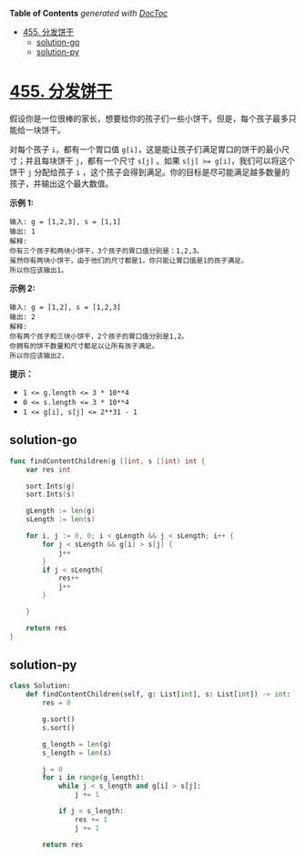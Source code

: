 <!-- START doctoc generated TOC please keep comment here to allow auto update -->
<!-- DON'T EDIT THIS SECTION, INSTEAD RE-RUN doctoc TO UPDATE -->
**Table of Contents**  *generated with [DocToc](https://github.com/thlorenz/doctoc)*

- [455. 分发饼干](#455-%E5%88%86%E5%8F%91%E9%A5%BC%E5%B9%B2)
  - [solution-go](#solution-go)
  - [solution-py](#solution-py)

<!-- END doctoc generated TOC please keep comment here to allow auto update -->

# [455. 分发饼干](https://leetcode.cn/problems/assign-cookies/)

假设你是一位很棒的家长，想要给你的孩子们一些小饼干。但是，每个孩子最多只能给一块饼干。

对每个孩子 `i`，都有一个胃口值 `g[i]`，这是能让孩子们满足胃口的饼干的最小尺寸；并且每块饼干 `j`，都有一个尺寸 `s[j]` 。如果 `s[j] >= g[i]`，我们可以将这个饼干 `j` 分配给孩子 `i` ，这个孩子会得到满足。你的目标是尽可能满足越多数量的孩子，并输出这个最大数值。

**示例 1:**

```
输入: g = [1,2,3], s = [1,1]
输出: 1
解释: 
你有三个孩子和两块小饼干，3个孩子的胃口值分别是：1,2,3。
虽然你有两块小饼干，由于他们的尺寸都是1，你只能让胃口值是1的孩子满足。
所以你应该输出1。
```

**示例 2:**

```
输入: g = [1,2], s = [1,2,3]
输出: 2
解释: 
你有两个孩子和三块小饼干，2个孩子的胃口值分别是1,2。
你拥有的饼干数量和尺寸都足以让所有孩子满足。
所以你应该输出2.
```

**提示：**

- `1 <= g.length <= 3 * 10**4`
- `0 <= s.length <= 3 * 10**4`
- `1 <= g[i], s[j] <= 2**31 - 1`

## solution-go

```go
func findContentChildren(g []int, s []int) int {
	var res int

	sort.Ints(g)
	sort.Ints(s)

	gLength := len(g)
	sLength := len(s)

	for i, j := 0, 0; i < gLength && j < sLength; i++ {
		for j < sLength && g[i] > s[j] {
			j++
		}
		if j < sLength{
			res++
			j++
		}

	}

	return res
}
```

## solution-py

```python
class Solution:
    def findContentChildren(self, g: List[int], s: List[int]) -> int:
        res = 0

        g.sort()
        s.sort()

        g_length = len(g)
        s_length = len(s)

        j = 0
        for i in range(g_length):
            while j < s_length and g[i] > s[j]:
                j += 1

            if j < s_length:
                res += 1
                j += 1

        return res
```

